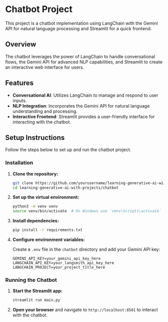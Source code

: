# Chatbot Project

This project is a chatbot implementation using LangChain with the Gemini API for natural language processing and Streamlit for a quick frontend.

## Overview

The chatbot leverages the power of LangChain to handle conversational flows, the Gemini API for advanced NLP capabilities, and Streamlit to create an interactive web interface for users.

## Features

- **Conversational AI**: Utilizes LangChain to manage and respond to user inputs.
- **NLP Integration**: Incorporates the Gemini API for natural language understanding and processing.
- **Interactive Frontend**: Streamlit provides a user-friendly interface for interacting with the chatbot.

## Setup Instructions

Follow the steps below to set up and run the chatbot project.

### Installation

1. **Clone the repository:**

    ```bash
    git clone https://github.com/yourusername/learning-generative-ai-with-projects.git
    cd learning-generative-ai-with-projects/chatbot
    ```

2. **Set up the virtual environment:**

    ```bash
    python3 -m venv venv
    source venv/bin/activate  # On Windows use `venv\Scripts\activate`
    ```

3. **Install dependencies:**

    ```bash
    pip install -r requirements.txt
    ```

4. **Configure environment variables:**

    Create a `.env` file in the `chatbot` directory and add your Gemini API key:

    ```env
    GEMINI_API_KEY=your_gemini_api_key_here
    LANGCHAIN_API_KEY=your_langsmith_api_key_here
    LANGCHAIN_PROJECT=your_project_title_here
    ```

### Running the Chatbot

1. **Start the Streamlit app:**

    ```bash
    streamlit run main.py
    ```

2. **Open your browser** and navigate to `http://localhost:8501` to interact with the chatbot.
